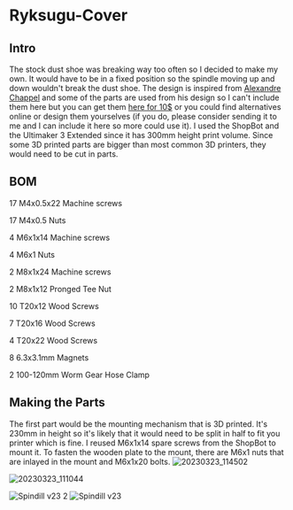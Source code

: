 # Ryksugu-Cover

## Intro

The stock dust shoe was breaking way too often so I decided to make my own. It would have to be in a fixed position so the spindle moving up and down wouldn't break the dust shoe. The design is inspired from [Alexandre Chappel](https://www.youtube.com/@achappel) and some of the parts are used from his design so I can't include them here but you can get them [here for 10$](https://www.alch.shop/shop/p/dust-shoe) or you could find alternatives online or design them yourselves (if you do, please consider sending it to me and I can include it here so more could use it). I used the ShopBot and the Ultimaker 3 Extended since it has 300mm height print volume. Since some 3D printed parts are bigger than most common 3D printers, they would need to be cut in parts.

## BOM

17  M4x0.5x22 Machine screws

17  M4x0.5 Nuts

4   M6x1x14 Machine screws

4   M6x1 Nuts

2   M8x1x24 Machine screws

2   M8x1x12 Pronged Tee Nut

10  T20x12 Wood Screws

7   T20x16 Wood Screws

4   T20x22 Wood Screws

8   6.3x3.1mm Magnets

2   100-120mm Worm Gear Hose Clamp


## Making the Parts

The first part would be the mounting mechanism that is 3D printed. It's 230mm in height so it's likely that it would need to be split in half to fit you printer which is fine. I reused M6x1x14 spare screws from the ShopBot to mount it. To fasten the wooden plate to the mount, there are M6x1 nuts that are inlayed in the mount and M6x1x20 bolts.
![20230323_114502](https://user-images.githubusercontent.com/89197469/228607526-8ee60439-f4d1-4194-9f07-ab41a22738cc.jpg)

![20230323_111044](https://user-images.githubusercontent.com/89197469/227186714-c900759d-cc14-41cb-b8e8-e270410b2fc6.jpg)

![Spindill v23 2](https://user-images.githubusercontent.com/89197469/227171799-b48e7e92-353b-45a1-87a1-ac9644be2918.png)
![Spindill v23](https://user-images.githubusercontent.com/89197469/227171809-f0156902-5aa7-4e63-8ed2-b2402a1d5e17.png)
